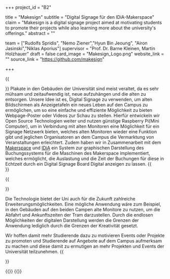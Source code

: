 +++
project_id = "B2"

title = "Makesign"
subtitle = "Digital Signage für den IDiA-Makerspace"
claim = "Makesign is a digital signage project aimed at motivating students to promote their projects while also learning more about the university's offerings."
abstract = ""

team = ["Rudolfs Spridis", "Nemo Ziener","Hyun Bin Jeoung", "Airon Jasinski","Niklas Aporius"]
supervisor = "Prof. Dr. Barne Kleinen, Martin Holzhauer"
draft = false
card_image = "Makesign_Logo.png"
website_link = ""
source_link = "https://github.com/makesign"

+++

{{<section title="Our Goal">}}
Plakate in den Gebäuden der Universität sind meist veraltet, da es sehr mühsam und zeitaufwendig ist, neue aufzuhängen und die alten zu entsorgen. Unsere Idee ist es, Digital Signage zu verwenden, um alten Bildschirmen als Anzeigetafeln ein neues Leben auf den Campus zu ermöglichen, um so eine einfache und effiziente Möglichkeit zu bieten Webpage-Poster oder Videos zur Schau zu stellen.
Hierfür entwickeln wir Open Source Technologien weiter und nutzen günstige Raspberry Pi(Mini Computer), um in Verbindung mit alten Monitoren eine Möglichkeit für ein Signage Netzwerk bieten, welches alten Monitoren wieder eine Funktion gibt und jeglichen Organisatoren an dem Campus die Vermarktung von Veranstaltungen erleichtert. 
Zudem haben wir in Zusammenarbeit mit dem [Makerspace](https://entrepreneurship.htw-berlin.de/ueber-uns/ideas-in-action-idia/idia-spaces/maker-space/) und [IDiA](https://entrepreneurship.htw-berlin.de/ueber-uns/ideas-in-action-idia/ueber-idia/) ein System zur graphischen Darstellung des Buchungssystems für die Maschinen des Makerspace implementiert, welches ermöglicht, die Auslastung und die Zeit der Buchungen für diese in Echtzeit durch ein Digital Signage Board Digital anzeigen zu lassen. 
{{</section>}}

 
{{<section title="Future">}}

Die Technologie bietet der Uni auch für die Zukunft zahlreiche Erweiterungsmöglichkeiten. Eine mögliche Anwendung wäre zum Beispiel, in den Gebäuden auf den beiden Campen alte Monitore zu nutzen, um die Abfahrt und Ankunftszeiten der Tram darzustellen. Durch die endlosen Möglichkeiten der digitalen Darstellung werden die Grenzen der Anwendung lediglich durch die Grenzen der Kreativität gesetzt.

Wir hoffen damit mehr Studierende dazu zu motivieren Events oder Projekte zu promoten und Studierende auf Angebote auf dem Campus aufmerksam zu machen und diese damit zu ermutigen an mehr Projekten und Events der Universität teilzunehmen.
{{</section>}}

{{<gallery>}}
{{</gallery>}}